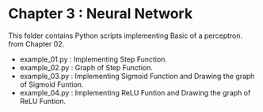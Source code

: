 # Chapter 3 : Neural Network
This folder contains Python scripts implementing Basic of a perceptron. from Chapter 02.
- example_01.py : Implementing Step Function.
- example_02.py : Graph of Step Function.
- example_03.py : Implementing Sigmoid Function and Drawing the graph of Sigmoid Funtion.
- example_04.py : Implementing ReLU Funtion and Drawing the graph of ReLU Funtion.